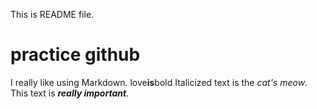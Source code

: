 This is README file.
# practice  github
I really like using Markdown.
love**is**bold
Italicized text is the *cat's meow*.
This text is ***really important***.